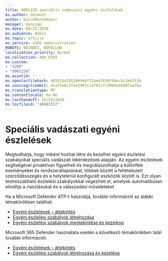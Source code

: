 ```yaml
---
title: 9001220 speciális vadászati egyéni észlelések
ms.author: dolmont
author: DulceMontemayor
manager: dansimp
ms.date: 09/25/2020
ms.audience: Admin
ms.topic: article
ms.service: o365-administration
ROBOTS: NOINDEX, NOFOLLOW
localization_priority: Normal
ms.collection: Adm_O365
ms.custom:
- "3200"
- "9001220"
ms.assetid: ''
ms.openlocfilehash: 40351bd7852b69e0ff2ae6f630749ecbc1e0f13b
ms.sourcegitcommit: 4caf5e6c2fee2903ccaf92cfc9006eb580faa7ba
ms.translationtype: MT
ms.contentlocale: hu-HU
ms.lasthandoff: 10/29/2020
ms.locfileid: "48801517"
---
```

# <a name="advanced-hunting-custom-detections"></a>Speciális vadászati egyéni észlelések

Megtudhatja, hogy miként hozhat létre és kezelhet egyéni észlelési szabályokat speciális vadászati lekérdezések alapján. Az egyéni észlelések segítségével proaktívan figyelheti és megválaszolhatja a különféle eseményeket és rendszerállapotokat, többek között a feltételezett szerződésszegés és a helytelenül konfigurált eszközök között is. Ezt olyan testreszabható észlelési szabályokkal végezheti el, amelyek automatikusan elindítja a riasztásokat és a válaszadási műveleteket
  
Ha a Microsoft Defender ATP-t használja, további információt az alábbi témakörökben találhat: 
- [Egyéni észlelések – áttekintés](https://docs.microsoft.com/windows/security/threat-protection/microsoft-defender-atp/overview-custom-detections)
- [Egyéni észlelési szabályok létrehozása](https://docs.microsoft.com/windows/security/threat-protection/microsoft-defender-atp/custom-detection-rules)
- [Egyéni észlelési szabályok megtekintése és kezelése](https://docs.microsoft.com/windows/security/threat-protection/microsoft-defender-atp/custom-detections-manage)

Microsoft 365 Defender használata esetén a következő témakörökben talál további információt: 
- [Egyéni észlelések – áttekintés](https://docs.microsoft.com/microsoft-365/security/mtp/custom-detections-overview)
- [Egyéni észlelési szabályok létrehozása és kezelése](https://docs.microsoft.com/microsoft-365/security/mtp/custom-detection-rules)
